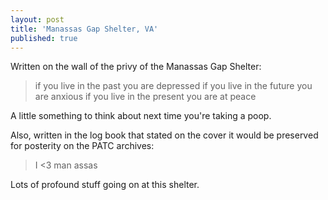 ```yaml
---
layout: post
title: 'Manassas Gap Shelter, VA'
published: true
---
```

Written on the wall of the privy of the Manassas Gap Shelter:

> if you live in the past you are depressed
> if you live in the future you are anxious
> if you live in the present you are at peace

A little something to think about next time you're taking a poop.


Also, written in the log book that stated on the cover it would be preserved for posterity on the PATC archives:

> I \<3 man assas


Lots of profound stuff going on at this shelter.
